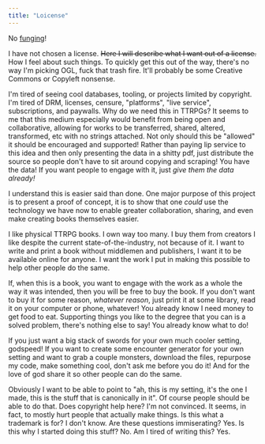 ```yaml
---
title: "Loicense"
---
```


No [funging](https://probablynotfungible.ignatius.coffee/)!

I have not chosen a license. ~~Here I will describe what I want out of a license.~~ How I feel about such things. To quickly get this out of the way, there's no way I'm picking OGL, fuck that trash fire. It'll probably be some Creative Commons or Copyleft nonsense.

I'm tired of seeing cool databases, tooling, or projects limited by copyright. I'm tired of DRM, licenses, censure, "platforms", "live service", subscriptions, and paywalls. Why do we need this in TTRPGs? It seems to me that this medium especially would benefit from being open and collaborative, allowing for works to be transferred, shared, altered, transformed, etc with no strings attached. Not only should this be "allowed" it should be encouraged and supported! Rather than paying lip service to this idea and then only presenting the data in a shitty pdf, just distribute the source so people don't have to sit around copying and scraping! You have the data! If you want people to engage with it, just *give them the data already!*

I understand this is easier said than done. One major purpose of this project is to present a proof of concept, it is to show that one *could* use the technology we have now to enable greater collaboration, sharing, and even make creating books themselves easier.

I like physical TTRPG books. I own way too many. I buy them from creators I like despite the current state-of-the-industry, not because of it. I want to write and print a book without middlemen and publishers, I want it to be available online for anyone. I want the work I put in making this possible to help other people do the same.

If, when this is a book, you want to engage with the work as a whole the way it was intended, then you will be free to buy the book. If you don't want to buy it for some reason, *whatever reason*, just print it at some library, read it on your computer or phone, whatever! You already know I need money to get food to eat. Supporting things you like to the degree that you can is a solved problem, there's nothing else to say! You already know what to do!

If you just want a big stack of swords for your own much cooler setting, godspeed! If you want to create some encounter generator for your own setting and want to grab a couple monsters, download the files, repurpose my code, make something cool, don't ask me before you do it! And for the love of god share it so other people can do the same.

Obviously I want to be able to point to "ah, this is my setting, it's the one I made, this is the stuff that is canonically in it". Of course people should be able to do that. Does copyright help here? I'm not convinced. It seems, in fact, to mostly hurt people that actually make things. Is this what a trademark is for? I don't know. Are these questions immiserating? Yes. Is this why I started doing this stuff? No. Am I tired of writing this? Yes.
